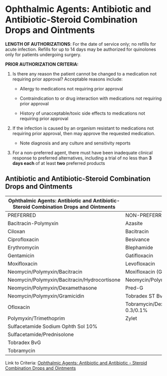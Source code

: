 # Ophthalmic Agents: Antibiotic and Antibiotic-Steroid Combination Drops and Ointments

**LENGTH OF AUTHORIZATIONS**: For the date of service only; no refills for acute infection. Refills for up to 14 days may be authorized for quinolones only for patients undergoing surgery.

**PRIOR AUTHORIZATION CRITERIA:**

1. Is there any reason the patient cannot be changed to a medication not requiring prior approval? Acceptable reasons include:

    - Allergy to medications not requiring prior approval

    - Contraindication to or drug interaction with medications not requiring prior approval

    - History of unacceptable/toxic side effects to medications not requiring prior approval

2. If the infection is caused by an organism resistant to medications not requiring prior approval, then may approve the requested medication.

    - Note diagnosis and any culture and sensitivity reports

3. For a non-preferred agent, there must have been inadequate clinical response to preferred alternatives, including a trial of no less than **3 days each** of at least **two** preferred products

## Antibiotic and Antibiotic-Steroid Combination Drops and Ointments

| Ophthalmic Agents: Antibiotic and Antibiotic-Steroid Combination Drops and Ointments |                                    |
|--------------------------------------------------------------------------------------|------------------------------------|
| PREFERRED                                                                            | NON-PREFERRED                      |
| Bacitracin-Polymyxin                                                                 | Azasite                            |
| Ciloxan                                                                              | Bacitracin                         |
| Ciprofloxacin                                                                        | Besivance                          |
| Erythromycin                                                                         | Blephamide                         |
| Gentamicin                                                                           | Gatifloxacin                       |
| Moxifloxacin                                                                         | Levofloxacin                       |
| Neomycin/Polymyxin/Bacitracin                                                        | Moxifloxacin (Generic of Moxeza)   |
| Neomycin/Polymyxin/Bacitracin/Hydrocortisone                                         | Neomycin/Polymyxin/Hydrocortisone  |
| Neomycin/Polymyxin/Dexamethasone                                                     | Pred-G                             |
| Neomycin/Polymyxin/Gramicidin                                                        | Tobradex ST BvG                    |
| Ofloxacin                                                                            | Tobramycin/Dexamethasone 0.3/0.1%  |
| Polymyxin/Trimethoprim                                                               | Zylet                              |
| Sulfacetamide Sodium Ophth Sol 10%                                                   |                                    |
| Sulfacetamide/Prednisolone                                                           |                                    |
| Tobradex BvG                                                                         |                                    |
| Tobramycin                                                                           |                                    |

Link to Criteria: [Ophthalmic Agents: Antibiotic and Antibiotic - Steroid Combination Drops and Ointments](https://pharmacy.medicaid.ohio.gov/sites/default/files/20220415_UPDL_Criteria_FINAL_.pdf#page=81)

